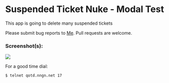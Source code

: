 # Suspended Ticket Nuke - Modal Test

This app is going to delete many suspended tickets

Please submit bug reports to [Me](https://github.com/jeremiahcurrier). Pull requests are welcome.

### Screenshot(s):

![](http://g.recordit.co/OAsgMdxDGq.gif)

For a good time dial:

```
$ telnet qotd.nngn.net 17
```